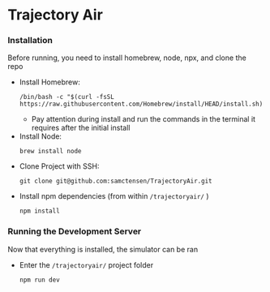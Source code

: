 # Trajectory Air

### Installation
Before running, you need to install homebrew, node, npx, and clone the repo
* Install Homebrew:
    ```
    /bin/bash -c "$(curl -fsSL https://raw.githubusercontent.com/Homebrew/install/HEAD/install.sh)"
    ```
  * Pay attention during install and run the commands in the terminal it requires after the initial install
* Install Node:
    ```
    brew install node
    ```
* Clone Project with SSH:
    ```
    git clone git@github.com:samctensen/TrajectoryAir.git
    ```
* Install npm dependencies (from within ```/trajectoryair/``` )
  ```
  npm install
  ```

### Running the Development Server
Now that everything is installed, the simulator can be ran
* Enter the ```/trajectoryair/``` project folder
    ```
    npm run dev
    ```
